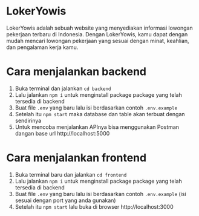 # LokerYowis

LokerYowis adalah sebuah website yang menyediakan informasi lowongan pekerjaan terbaru di Indonesia. Dengan LokerYowis, kamu dapat dengan mudah mencari lowongan pekerjaan yang sesuai dengan minat, keahlian, dan pengalaman kerja kamu.

# Cara menjalankan backend

1. Buka terminal dan jalankan `cd backend`
2. Lalu jalankan `npm i` untuk menginstall package package yang telah tersedia di backend
3. Buat file `.env` yang baru lalu isi berdasarkan contoh `.env.example`
4. Setelah itu `npm start` maka database dan table akan terbuat dengan sendirinya
5. Untuk mencoba menjalankan APInya bisa menggunakan Postman dangan base url http://localhost:5000

# Cara menjalankan frontend

1. Buka terminal baru dan jalankan `cd frontend` 
2. Lalu jalankan `npm i` untuk menginstall package package yang telah tersedia di backend
3. Buat file `.env` yang baru lalu isi berdasarkan contoh `.env.example` (isi sesuai dengan port yang anda gunakan)
4. Setelah itu `npm start` lalu buka di browser http://localhost:3000

